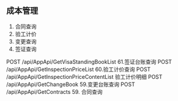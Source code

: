 ## 成本管理

1. 合同查询
2. 验工计价
3. 变更查询
4. 签证查询







POST /api/AppApi/GetVisaStandingBookList 61.签证台账查询
POST /api/AppApi/GetInspectionPriceList 60.验工计价查询
POST /api/AppApi/GetInspectionPriceContentList 验工计价明细
POST /api/AppApi/GetChangeBook 59.变更台账查询
POST /api/AppApi/GetContracts 59. 合同查询